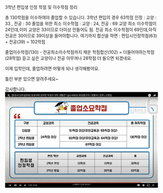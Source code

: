 3학년 편입생 인정 학점 및 이수학점 정리

총 130학점을 이수하여야 졸업할 수 있습니다.
3학년 편입의 경우 63학점 인정 : 교양 : 33 , 전공 : 30
졸업을 위한 최소 이수학점 : 교양 : 24, 전공 : 69
교양 최소 이수학점이 24인데,이미 교양은 33이므로 더이상 안들어도 됨.
전공 최소 이수학점이 69인데,아직 전공은 30이므로 39이상을 들어야합니다.
여기까지 합산을 하면 : 편입시인정학점(63) + 전공(39) = 102학점 

졸업이수학점(130) - 전공최소이수학점까지 채운 학점합산(102) = 더들어야하는학점(28학점)
듣고 싶은 교양이나 전공 아무꺼나 28학점 더 들으면 되겠네요.

이제 입학인데, 졸업하려면 어떻게 되나 생각해봤어요.

틀린 부분 있으면 알려주세요~

감사합니다.
![졸업소요학점](3학년%20편입생%20인정%20학점%20및%20이수학점%20정리_졸업소요학점.png)


